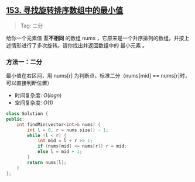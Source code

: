 ## [153. 寻找旋转排序数组中的最小值](https://leetcode.cn/problems/find-minimum-in-rotated-sorted-array/description/)

> Tag: 二分

给你一个元素值 **互不相同** 的数组 nums ，它原来是一个升序排列的数组，并按上述情形进行了多次旋转。请你找出并返回数组中的 最小元素 。

### 方法一：二分

最小值在右区间，用 nums[r] 为判断点，标准二分（nums[mid] == nums[r]时，可以直接判断位置）

* 时间复杂度: ${O(logn)}$
* 空间复杂度: ${O(1)}$
```cpp
class Solution {
public:
    int findMin(vector<int>& nums) {
        int l = 0, r = nums.size() - 1;
        while (l < r) {
            int mid = l + r >> 1;
            if (nums[mid] <= nums[r]) r = mid;
            else l = mid + 1;
        }
        return nums[l];
    }
};
```